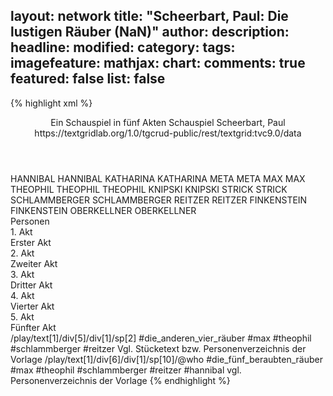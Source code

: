 layout: network
title: "Scheerbart, Paul: Die lustigen Räuber (NaN)"
author:
description:
headline:
modified:
category:
tags:
imagefeature:
mathjax:
chart:
comments: true
featured: false
list: false
---
{% highlight xml %}
<?xml-model href="https://raw.githubusercontent.com/DLiNa/project/master/rules/lina.rnc"?><?xml-model href="https://raw.githubusercontent.com/DLiNa/project/master/rules/lina.sch"?>
<play xmlns="http://lina.digital">
  <header>
    <title>Die lustigen Räuber</title>
  	<subtitle>Ein Schauspiel in fünf Akten</subtitle>
    <genretitle>Schauspiel</genretitle>
    <author>Scheerbart, Paul</author>
  	<date when="1904" type="written"/>
  	<source>https://textgridlab.org/1.0/tgcrud-public/rest/textgrid:tvc9.0/data</source>
  </header>
  <personae>
    <character>
      <name>HANNIBAL</name>
      <alias xml:id="hannibal">
        <name>HANNIBAL</name>
      </alias>
    </character>
    <character>
      <name>KATHARINA</name>
      <alias xml:id="katharina">
        <name>KATHARINA</name>
      </alias>
    </character>
    <character>
      <name>META</name>
      <alias xml:id="meta">
        <name>META</name>
      </alias>
    </character>
    <character>
      <name>MAX</name>
      <alias xml:id="max">
        <name>MAX</name>
      </alias>
    </character>
    <character>
      <name>THEOPHIL</name>
      <alias xml:id="theophil">
        <name>THEOPHIL</name>
      </alias>
    	<alias xml:id="theophil_knipski">
    		<name>THEOPHIL KNIPSKI</name>
    	</alias>
    	<alias xml:id="knipski">
    		<name>KNIPSKI</name>
    	</alias>
    </character>
    <character>
      <name>STRICK</name>
      <alias xml:id="strick">
        <name>STRICK</name>
      </alias>
    </character>
    <character>
      <name>SCHLAMMBERGER</name>
      <alias xml:id="schlammberger">
        <name>SCHLAMMBERGER</name>
      </alias>
    </character>
    <character>
      <name>REITZER</name>
      <alias xml:id="reitzer">
        <name>REITZER</name>
      </alias>
    </character>
    <character>
      <name>FINKENSTEIN</name>
      <alias xml:id="finkenstein">
        <name>FINKENSTEIN</name>
      </alias>
    </character>
    <character>
      <name>OBERKELLNER</name>
      <alias xml:id="oberkellner">
        <name>OBERKELLNER</name>
      </alias>
    </character>
  </personae>
  <text>
    <div>
      <head>Personen</head>
    </div>
    <div>
      <head>1. Akt</head>
      <div>
        <head>Erster Akt</head>
        <sp who="#hannibal">
          <amount n="4" unit="speech_acts"/>
          <amount n="158" unit="words"/>
          <amount n="2" unit="lines"/>
          <amount n="999" unit="chars"/>
        </sp>
        <sp who="#katharina">
          <amount n="5" unit="speech_acts"/>
          <amount n="63" unit="words"/>
          <amount n="3" unit="lines"/>
          <amount n="393" unit="chars"/>
        </sp>
        <sp who="#meta">
          <amount n="2" unit="speech_acts"/>
          <amount n="38" unit="words"/>
          <amount n="1" unit="lines"/>
          <amount n="222" unit="chars"/>
        </sp>
        <sp who="#max">
          <amount n="5" unit="speech_acts"/>
          <amount n="64" unit="words"/>
          <amount n="3" unit="lines"/>
          <amount n="357" unit="chars"/>
        </sp>
        <sp who="#theophil">
          <amount n="4" unit="speech_acts"/>
          <amount n="27" unit="words"/>
          <amount n="4" unit="lines"/>
          <amount n="169" unit="chars"/>
        </sp>
      </div>
    </div>
    <div>
      <head>2. Akt</head>
      <div>
        <head>Zweiter Akt</head>
        <sp who="#strick">
          <amount n="10" unit="speech_acts"/>
          <amount n="241" unit="words"/>
          <amount n="9" unit="lines"/>
          <amount n="1445" unit="chars"/>
        </sp>
        <sp who="#meta">
          <amount n="6" unit="speech_acts"/>
          <amount n="63" unit="words"/>
          <amount n="4" unit="lines"/>
          <amount n="373" unit="chars"/>
        </sp>
        <sp who="#katharina">
          <amount n="6" unit="speech_acts"/>
          <amount n="43" unit="words"/>
          <amount n="6" unit="lines"/>
          <amount n="234" unit="chars"/>
        </sp>
        <sp who="#hannibal">
          <amount n="7" unit="speech_acts"/>
          <amount n="67" unit="words"/>
          <amount n="6" unit="lines"/>
          <amount n="383" unit="chars"/>
        </sp>
        <sp who="#max">
          <amount n="1" unit="speech_acts"/>
          <amount n="5" unit="words"/>
          <amount n="1" unit="lines"/>
          <amount n="28" unit="chars"/>
        </sp>
        <sp who="#schlammberger">
          <amount n="4" unit="speech_acts"/>
          <amount n="32" unit="words"/>
          <amount n="4" unit="lines"/>
          <amount n="184" unit="chars"/>
        </sp>
      </div>
    </div>
    <div>
      <head>3. Akt</head>
      <div>
        <head>Dritter Akt</head>
        <sp who="#meta">
          <amount n="2" unit="speech_acts"/>
          <amount n="13" unit="words"/>
          <amount n="2" unit="lines"/>
          <amount n="73" unit="chars"/>
        </sp>
        <sp who="#strick">
          <amount n="2" unit="speech_acts"/>
          <amount n="59" unit="words"/>
          <amount n="368" unit="chars"/>
        </sp>
        <sp who="#katharina">
          <amount n="3" unit="speech_acts"/>
          <amount n="47" unit="words"/>
          <amount n="2" unit="lines"/>
          <amount n="290" unit="chars"/>
        </sp>
        <sp who="#hannibal">
          <amount n="4" unit="speech_acts"/>
          <amount n="46" unit="words"/>
          <amount n="3" unit="lines"/>
          <amount n="275" unit="chars"/>
        </sp>
        <sp who="#theophil_knipski">
          <amount n="1" unit="speech_acts"/>
          <amount n="58" unit="words"/>
          <amount n="367" unit="chars"/>
        </sp>
        <sp who="#knipski">
          <amount n="3" unit="speech_acts"/>
          <amount n="24" unit="words"/>
          <amount n="3" unit="lines"/>
          <amount n="146" unit="chars"/>
        </sp>
        <sp who="#schlammberger">
          <amount n="3" unit="speech_acts"/>
          <amount n="25" unit="words"/>
          <amount n="3" unit="lines"/>
          <amount n="133" unit="chars"/>
        </sp>
        <sp who="#reitzer">
          <amount n="1" unit="speech_acts"/>
          <amount n="9" unit="words"/>
          <amount n="1" unit="lines"/>
          <amount n="49" unit="chars"/>
        </sp>
        <sp who="#max">
          <amount n="1" unit="speech_acts"/>
          <amount n="86" unit="words"/>
          <amount n="486" unit="chars"/>
        </sp>
      </div>
    </div>
    <div>
      <head>4. Akt</head>
      <div>
        <head>Vierter Akt</head>
        <sp who="#hannibal">
          <amount n="1" unit="speech_acts"/>
          <amount n="4" unit="words"/>
          <amount n="1" unit="lines"/>
          <amount n="24" unit="chars"/>
        </sp>
        <sp who="#max #theophil #schlammberger #reitzer">
          <amount n="1" unit="speech_acts"/>
          <amount n="1" unit="words"/>
          <amount n="1" unit="lines"/>
          <amount n="6" unit="chars"/>
        </sp>
        <sp who="#katharina">
          <amount n="5" unit="speech_acts"/>
          <amount n="40" unit="words"/>
          <amount n="5" unit="lines"/>
          <amount n="197" unit="chars"/>
        </sp>
        <sp who="#meta">
          <amount n="6" unit="speech_acts"/>
          <amount n="53" unit="words"/>
          <amount n="5" unit="lines"/>
          <amount n="300" unit="chars"/>
        </sp>
        <sp who="#theophil_knipski">
          <amount n="2" unit="speech_acts"/>
          <amount n="185" unit="words"/>
          <amount n="1203" unit="chars"/>
        </sp>
        <sp who="#schlammberger">
          <amount n="1" unit="speech_acts"/>
          <amount n="8" unit="words"/>
          <amount n="1" unit="lines"/>
          <amount n="47" unit="chars"/>
        </sp>
        <sp who="#finkenstein">
          <amount n="4" unit="speech_acts"/>
          <amount n="73" unit="words"/>
          <amount n="2" unit="lines"/>
          <amount n="410" unit="chars"/>
        </sp>
        <sp who="#strick">
          <amount n="4" unit="speech_acts"/>
          <amount n="124" unit="words"/>
          <amount n="2" unit="lines"/>
          <amount n="666" unit="chars"/>
        </sp>
      </div>
    </div>
    <div>
      <head>5. Akt</head>
      <div>
        <head>Fünfter Akt</head>
        <sp who="#hannibal">
          <amount n="2" unit="speech_acts"/>
          <amount n="11" unit="words"/>
          <amount n="2" unit="lines"/>
          <amount n="71" unit="chars"/>
        </sp>
        <sp who="#max">
          <amount n="3" unit="speech_acts"/>
          <amount n="21" unit="words"/>
          <amount n="3" unit="lines"/>
          <amount n="131" unit="chars"/>
        </sp>
        <sp who="#theophil_knipski">
          <amount n="6" unit="speech_acts"/>
          <amount n="64" unit="words"/>
          <amount n="6" unit="lines"/>
          <amount n="338" unit="chars"/>
        </sp>
        <sp who="#reitzer">
          <amount n="1" unit="speech_acts"/>
          <amount n="10" unit="words"/>
          <amount n="1" unit="lines"/>
          <amount n="56" unit="chars"/>
        </sp>
        <sp who="#schlammberger">
          <amount n="1" unit="speech_acts"/>
          <amount n="13" unit="words"/>
          <amount n="1" unit="lines"/>
          <amount n="74" unit="chars"/>
        </sp>
        <sp who="#strick">
          <amount n="4" unit="speech_acts"/>
          <amount n="69" unit="words"/>
          <amount n="3" unit="lines"/>
          <amount n="376" unit="chars"/>
        </sp>
        <sp who="#meta">
          <amount n="1" unit="speech_acts"/>
          <amount n="7" unit="words"/>
          <amount n="1" unit="lines"/>
          <amount n="34" unit="chars"/>
        </sp>
        <sp who="#katharina">
          <amount n="2" unit="speech_acts"/>
          <amount n="13" unit="words"/>
          <amount n="2" unit="lines"/>
          <amount n="68" unit="chars"/>
        </sp>
        <sp who="#finkenstein">
          <amount n="1" unit="speech_acts"/>
          <amount n="10" unit="words"/>
          <amount n="1" unit="lines"/>
          <amount n="51" unit="chars"/>
        </sp>
      	<sp who="#max #theophil #schlammberger #reitzer #hannibal">
          <amount n="1" unit="speech_acts"/>
          <amount n="2" unit="words"/>
          <amount n="1" unit="lines"/>
          <amount n="15" unit="chars"/>
        </sp>
      	<sp who="#max #theophil #schlammberger #reitzer #hannibal #katharina #meta #max">
          <amount n="1" unit="speech_acts"/>
          <amount n="2" unit="words"/>
          <amount n="1" unit="lines"/>
          <amount n="17" unit="chars"/>
        </sp>
        <sp who="#oberkellner">
          <amount n="1" unit="speech_acts"/>
          <amount n="20" unit="words"/>
          <amount n="122" unit="chars"/>
        </sp>
      </div>
    </div>
  </text>
	<documentation>
		<change n="1" type="expandCollective" who="dariokampkaspar">
			<path>/play/text[1]/div[5]/div[1]/sp[2]</path>
			<orig>#die_anderen_vier_räuber</orig>
			<corr>#max #theophil #schlammberger #reitzer</corr>
			<comment>Vgl. Stücketext bzw. Personenverzeichnis der Vorlage</comment>
		</change>
		<change n="2" type="expandCollective" who="dariokampkaspar">
			<path>/play/text[1]/div[6]/div[1]/sp[10]/@who</path>
			<orig>#die_fünf_beraubten_räuber</orig>
			<corr>#max #theophil #schlammberger #reitzer #hannibal</corr>
			<comment>vgl. Personenverzeichnis der Vorlage</comment>
		</change>
	</documentation>
</play>
{% endhighlight %}